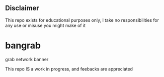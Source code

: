 ## Disclaimer
This repo exists for educational purposes only, I take no responsibilities for any use or misuse you might make of it  

# bangrab
grab network banner  

This repo IS a work in progress, and feebacks are appreciated  
